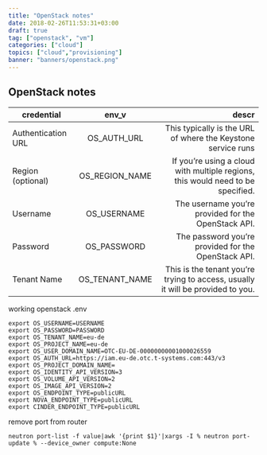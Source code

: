 ```yaml
---
title: "OpenStack notes"
date: 2018-02-26T11:53:31+03:00
draft: true
tag: ["openstack", "vm"]
categories: ["cloud"]
topics: ["cloud","provisioning"]
banner: "banners/openstack.png"
---
```


## OpenStack notes

| credential    | env_v         | descr |
| ------------- |:-------------:| -----:|
Authentication URL | OS_AUTH_URL |This typically is the URL of where the Keystone service runs
Region (optional)  | OS_REGION_NAME | If you’re using a cloud with multiple regions, this would need to be specified.
Username  |  OS_USERNAME | The username you’re provided for the OpenStack API.
Password  |  OS_PASSWORD | The password you’re provided for the OpenStack API.
Tenant Name | OS_TENANT_NAME | This is the tenant you’re trying to access, usually it will be provided to you.


working openstack .env

```
export OS_USERNAME=USERNAME
export OS_PASSWORD=PASSWORD
export OS_TENANT_NAME=eu-de
export OS_PROJECT_NAME=eu-de
export OS_USER_DOMAIN_NAME=OTC-EU-DE-00000000001000026559
export OS_AUTH_URL=https://iam.eu-de.otc.t-systems.com:443/v3
export OS_PROJECT_DOMAIN_NAME=
export OS_IDENTITY_API_VERSION=3
export OS_VOLUME_API_VERSION=2
export OS_IMAGE_API_VERSION=2
export OS_ENDPOINT_TYPE=publicURL
export NOVA_ENDPOINT_TYPE=publicURL
export CINDER_ENDPOINT_TYPE=publicURL
```


remove port from router

`neutron port-list -f value|awk '{print $1}'|xargs -I % neutron port-update % --device_owner compute:None`

